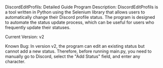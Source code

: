 DiscordEditProfils: Detailed Guide
Program Description:
DiscordEditProfils is a tool written in Python using the Selenium library that allows users to automatically change their Discord profile status. The program is designed to automate the status update process, which can be useful for users who frequently update their statuses.

Current Version: v2

Known Bug:
In version v2, the program can edit an existing status but cannot add a new status. Therefore, before running main.py, you need to manually go to Discord, select the "Add Status" field, and enter any character.
